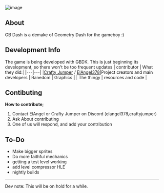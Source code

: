 ![image](https://github.com/ElAngel378/GBDASH/blob/main/.GitHub/artwork/logo.png)

## About

GB Dash is a demake of Geometry Dash for the gameboy :)

## Development Info

The game is being developed with GBDK. This is just beginning its development, so there won't be too frequent updates
| contributor | What they did:|
|---|---|
|[Crafty Jumper](https://github.com/crafty-jumper) / [ElAngel378](https://github.com/ElAngel378)|Project creators and main developers 
| Ranedom | Graphics |
| The thingy | resources and code |

## Contibuting

**How to contribute**;
1. Contact ElAngel or Crafty Jumper on Discord (elangel378,craftyjumper)
2. Ask About contributing
3. One of us will respond, and add your contribution


## To-Do
- Make bigger sprites
- Do more faithful mechanics
- getting a test level working
- add level compressor HLE
- nightly builds

---

Dev note: This will be on hold for a while.
